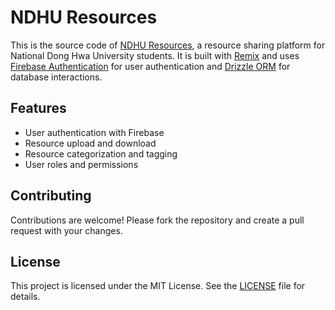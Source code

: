 # NDHU Resources

This is the source code of [NDHU Resources](https://ndhures.cc), a resource sharing platform for National Dong Hwa University students.
It is built with [Remix](https://remix.run) and uses [Firebase Authentication](https://firebase.google.com/products/auth) for user authentication and [Drizzle ORM](https://orm.drizzle.team) for database interactions.

## Features

- User authentication with Firebase
- Resource upload and download
- Resource categorization and tagging
- User roles and permissions

## Contributing

Contributions are welcome! Please fork the repository and create a pull request with your changes.

## License

This project is licensed under the MIT License. See the [LICENSE](LICENSE) file for details.
